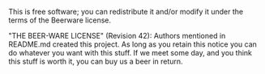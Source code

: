 This is free software; you can redistribute it and/or modify it under
the terms of the Beerware license.

"THE BEER-WARE LICENSE" (Revision 42):
Authors mentioned in README.md created this project. As long as you retain this notice you
can do whatever you want with this stuff. If we meet some day, and you think
this stuff is worth it, you can buy us a beer in return.
